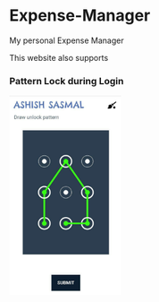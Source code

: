# Expense-Manager
My personal Expense Manager

 This website also supports 
 ### Pattern Lock during Login
 
 <img width="200" alt="portfolio_view" src="https://github.com/ashish1sasmal/Expense-Manager/blob/master/photo_2020-07-13_22-32-53.jpg">

